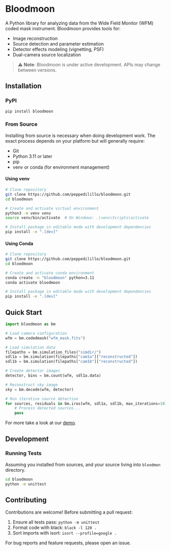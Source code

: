 # Bloodmoon

A Python library for analyzing data from the Wide Field Monitor (WFM) coded mask instrument. Bloodmoon provides tools for:
- Image reconstruction
- Source detection and parameter estimation
- Detector effects modeling (vignetting, PSF)
- Dual-camera source localization

> ⚠️ **Note**: Bloodmoon is under active development. APIs may change between versions.


## Installation

### PyPI

```bash
pip install bloodmoon
```

### From Source

Installing from source is necessary when doing development work. The exact process depends on your platform but will generally require:
- Git
- Python 3.11 or later
- pip
- venv or conda (for environment management)

#### Using venv
```bash
# Clone repository
git clone https://github.com/peppedilillo/bloodmoon.git
cd bloodmoon

# Create and activate virtual environment
python3 -m venv venv
source venv/bin/activate  # On Windows: .\venv\Scripts\activate

# Install package in editable mode with development dependencies
pip install -e ".[dev]"
```

#### Using Conda
```bash
# Clone repository
git clone https://github.com/peppedilillo/bloodmoon.git
cd bloodmoon

# Create and activate conda environment
conda create -n "bloodmoon" python=3.11
conda activate bloodmoon

# Install package in editable mode with development dependencies
pip install -e ".[dev]"
```

## Quick Start

```python
import bloodmoon as bm

# Load camera configuration
wfm = bm.codedmask("wfm_mask.fits")

# Load simulation data
filepaths = bm.simulation_files("simdir/")
sdl1a = bm.simulation(filepaths["cam1a"]["reconstructed"])
sdl1b = bm.simulation(filepaths["cam1b"]["reconstructed"])

# Create detector images
detector, bins = bm.count(wfm, sdl1a.data)

# Reconstruct sky image
sky = bm.decode(wfm, detector)

# Run iterative source detection
for sources, residuals in bm.iros(wfm, sdl1a, sdl1b, max_iterations=10):
    # Process detected sources...
    pass
```

For more take a look at our [demo](demo/demo.ipynb).

## Development

### Running Tests

Assuming you installed from sources, and your source living into `bloodmon` directory.

```bash
cd bloodmoon
python -m unittest
```

## Contributing

Contributions are welcome! Before submitting a pull request:

1. Ensure all tests pass: `python -m unittest`
2. Format code with black: `black -l 120 .`
3. Sort imports with isort: `isort --profile=google .`

For bug reports and feature requests, please open an issue.